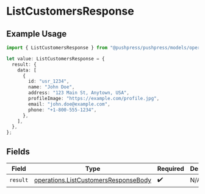 # ListCustomersResponse

## Example Usage

```typescript
import { ListCustomersResponse } from "@pushpress/pushpress/models/operations";

let value: ListCustomersResponse = {
  result: {
    data: [
      {
        id: "usr_1234",
        name: "John Doe",
        address: "123 Main St, Anytown, USA",
        profileImage: "https://example.com/profile.jpg",
        email: "john.doe@example.com",
        phone: "+1-800-555-1234",
      },
    ],
  },
};
```

## Fields

| Field                                                                                        | Type                                                                                         | Required                                                                                     | Description                                                                                  |
| -------------------------------------------------------------------------------------------- | -------------------------------------------------------------------------------------------- | -------------------------------------------------------------------------------------------- | -------------------------------------------------------------------------------------------- |
| `result`                                                                                     | [operations.ListCustomersResponseBody](../../models/operations/listcustomersresponsebody.md) | :heavy_check_mark:                                                                           | N/A                                                                                          |